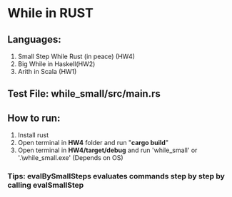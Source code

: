 # While in RUST
## Languages: 
1. Small Step While Rust (in peace) (HW4)
2. Big While in Haskell(HW2) 
3. Arith in Scala (HW1)

## Test File: while_small/src/main.rs

## How to run: 
1. Install rust
2. Open terminal in **HW4** folder and run "**cargo build**"
3. Open terminal in **HW4/target/debug** and run 'while_small' or '.\while_small.exe' (Depends on OS)

### Tips: **evalBySmallSteps** evaluates commands step by step by calling **evalSmallStep**